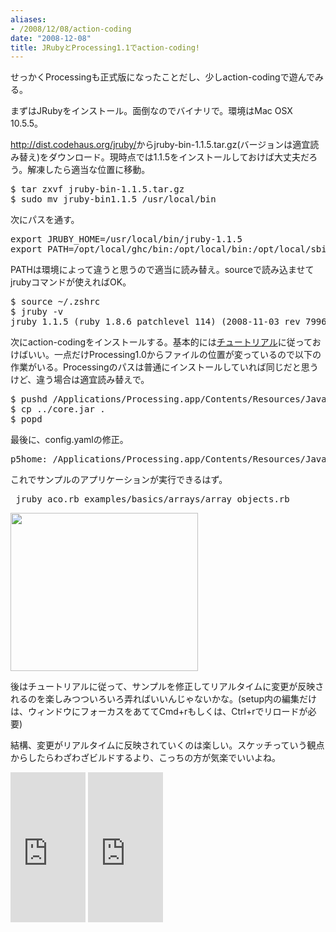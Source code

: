 ```yaml
---
aliases:
- /2008/12/08/action-coding
date: "2008-12-08"
title: JRubyとProcessing1.1でaction-coding!
---
```

せっかくProcessingも正式版になったことだし、少しaction-codingで遊んでみる。

まずはJRubyをインストール。面倒なのでバイナリで。環境はMac OSX 10.5.5。

<a href="http://dist.codehaus.org/jruby/">http://dist.codehaus.org/jruby/</a>からjruby-bin-1.1.5.tar.gz(バージョンは適宜読み替え)をダウンロード。現時点では1.1.5をインストールしておけば大丈夫だろう。解凍したら適当な位置に移動。

<pre lang="bash">
$ tar zxvf jruby-bin-1.1.5.tar.gz
$ sudo mv jruby-bin1.1.5 /usr/local/bin
</pre>

次にパスを通す。

<pre lang="zsh">
export JRUBY_HOME=/usr/local/bin/jruby-1.1.5
export PATH=/opt/local/ghc/bin:/opt/local/bin:/opt/local/sbin:/usr/local/bin:$JRUBY_HOME/bin:$PATH
</pre>

PATHは環境によって違うと思うので適当に読み替え。sourceで読み込ませてjrubyコマンドが使えればOK。

<pre lang="bash">
$ source ~/.zshrc
$ jruby -v
jruby 1.1.5 (ruby 1.8.6 patchlevel 114) (2008-11-03 rev 7996) [i386-java]
</pre>

次にaction-codingをインストールする。基本的には<a href="http://code.google.com/p/action-coding/wiki/Tutorial">チュートリアル</a>に従っておけばいい。一点だけProcessing1.0からファイルの位置が変っているので以下の作業がいる。Processingのパスは普通にインストールしていれば同じだと思うけど、違う場合は適宜読み替えで。

<pre lang="bash">
$ pushd /Applications/Processing.app/Contents/Resources/Java/lib
$ cp ../core.jar .
$ popd
</pre>

最後に、config.yamlの修正。

<pre lang="ruby">
p5home: /Applications/Processing.app/Contents/Resources/Java
</pre>

これでサンプルのアプリケーションが実行できるはず。

<pre lang="bash">
 jruby aco.rb examples/basics/arrays/array_objects.rb
</pre><a href="http://ukstudio.jp/wp-content/uploads/2008/12/array_objects.jpg"><img src="http://ukstudio.jp/wp-content/uploads/2008/12/array_objects.jpg" alt="" title="array_objects" width="300" height="253" class="alignnone size-medium wp-image-270" /></a>

後はチュートリアルに従って、サンプルを修正してリアルタイムに変更が反映されるのを楽しみつついろいろ弄ればいいんじゃないかな。(setup内の編集だけは、ウィンドウにフォーカスをあててCmd+rもしくは、Ctrl+rでリロードが必要)

結構、変更がリアルタイムに反映されていくのは楽しい。スケッチっていう観点からしたらわざわざビルドするより、こっちの方が気楽でいいよね。

<iframe src="http://rcm-jp.amazon.co.jp/e/cm?t=2004-05-22&o=9&p=8&l=as1&asins=4873113784&md=1X69VDGQCMF7Z30FM082&fc1=000000&IS2=1&lt1=_blank&m=amazon&lc1=0000FF&bc1=000000&bg1=FFFFFF&f=ifr" style="width:120px;height:240px;" scrolling="no" marginwidth="0" marginheight="0" frameborder="0"></iframe>

<iframe src="http://rcm-jp.amazon.co.jp/e/cm?t=2004-05-22&o=9&p=8&l=as1&asins=4861005582&md=1X69VDGQCMF7Z30FM082&fc1=000000&IS2=1&lt1=_blank&m=amazon&lc1=0000FF&bc1=000000&bg1=FFFFFF&f=ifr" style="width:120px;height:240px;" scrolling="no" marginwidth="0" marginheight="0" frameborder="0"></iframe>